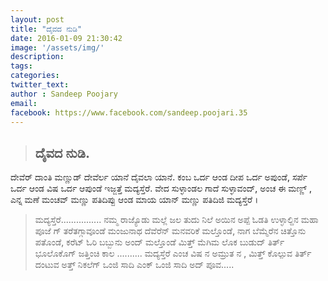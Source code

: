 ```yaml
---
layout: post
title: "ದೈವದ ನುಡಿ"
date: 2016-01-09 21:30:42
image: '/assets/img/'
description:
tags:
categories:
twitter_text:
author : Sandeep Poojary
email: 
facebook: https://www.facebook.com/sandeep.poojari.35
---
```


>## ದೈವದ ನುಡಿ. 


> 
ದೇವೆರ್ ದಾಂತಿ ಮಣ್ಣುಡ್  ದೇವೆರ್ಲ ಯಾನೆ ದೈವಲಾ ಯಾನೆ. ಕಂಬ ಒರ್ದ ಆಂಡ ದೀಪ ಒರ್ದ ಅಪುಂಡೆ, ಸರ್ಪೆ ಒರ್ದ ಆಂಡ ವಿಷ ಒರ್ದ ಆಪುಂಡೆ ಇಜ್ಜತ್ತೆ ಮದ್ಯಸ್ತೆರೆ. ವೇದ ಸುಳ್ಳಾಂಡಲ  ಗಾದೆ ಸುಳ್ಳಾವಂದ್, ಅಂಚ ಈ ಮಣ್ಣ್ , ಎನ್ನ ಮಣೆ ಮಂಚವ್ ಮಣ್ಣು ಪತಿದಿಪ್ಪು ಆಂಡ ಮಾಯ ಯಾನ್ ಮಣ್ಣು ಪತಿದಿಜಿ ಮದ್ಯಸ್ತೆರೆ ।

> ಮದ್ಯಸ್ತೆರೆ................
      ನಮ್ಮ  ರಾಜ್ಯೊಡು ಮಲ್ಲೆ ಜಲ ತುದು ನಿಲೆ ಅಯಿನ ಅಪ್ಪೆ ಓಡತಿ ಉಳ್ಳಾಲ್ದಿನ ಮಹಾ ಪೂಜೆ ಗ್ ತರೆತಗ್ಗಾವೂಂಡೆ ಮಂಜುನಾಥ ದೆವೆರೆನ್ ಮನವರಿಕೆ ಮಲ್ತೊಂಡೆ, ನಾಗ  ಬೆಮ್ಮೆರೆನ ಚಿತ್ತೊನು ಪತೊಂಡೆ, ಕರೆಟ್ ಓರಿ ಬಬ್ಬುನು ಅಂದ್ ಮಲ್ತೊಂಡೆ  ಮಿತ್ತ್ ಮೆಗಿಮ ಲೊಕ ಬುಡುದ್ ತಿರ್ತ್ ಭೂಲೊಕೊಗ್ ಜತ್ತಿಂಚಿ ಕಾಲ ..........
ಮದ್ಯಸ್ತೆರೆ  ಎಂಚ ವಿಷ ನ ಅಮ್ರುತ ನ , ಮಿತ್ತ್ ಕೊಲ್ಪುವ ತಿರ್ತ್ ದಂಟುವ ಅತ್ತ್ ನಿಕಲೆಗ್ ಒಂಜಿ ಸಾದಿ ಎಂಕ್ ಒಂಜಿ ಸಾದಿ ಅದ್ ಪೂವ.....




